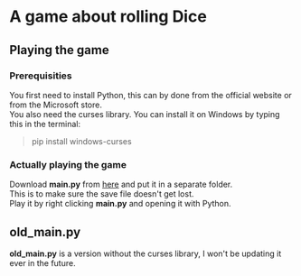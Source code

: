# A game about rolling Dice

## Playing the game

### Prerequisities

You first need to install Python, this can by done from the official website or from the Microsoft store.</br>
You also need the curses library. You can install it on Windows by typing this in the terminal:
> pip install windows-curses

### Actually playing the game

Download **main.py** from [here](https://github.com/0versc0re/A-game-about-rolling-Dice/releases/tag/v.1.6.1.3) and put it in a separate folder.</br>
This is to make sure the save file doesn't get lost.</br>
Play it by right clicking **main.py** and opening it with Python.

## old_main.py

**old_main.py** is a version without the curses library, I won't be updating it ever in the future.
